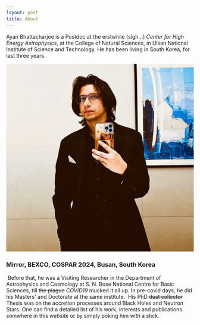 ```yaml
---
layout: post
title: About
---
```


Ayan Bhattacharjee is a Postdoc at the erstwhile (sigh...) *Center for High Energy Astrophysics*, at the College of Natural Sciences, in Ulsan National Institute of Science and Technology. He has been living in South Korea, for last three years.

<!-- <figure>
  <img alt="Christopher Hitchens" src="/assets/images/AB_image.jpg" />
  <figcaption>
    Photo by Fri Tanke and licensed under the <a href="https://creativecommons.org/licenses/by/3.0/deed.en">Creative Commons Attribution 3.0 Unported</a> license.
  </figcaption>
</figure> -->

![Circa 2024\label{Selfie}](AB_image.jpg)
### Mirror, BEXCO, COSPAR 2024, Busan, South Korea
​
Before that, he was a Visiting Researcher in the Department of Astrophysics and Cosmology at S. N. Bose National Centre for Basic Sciences, till ~~the plague~~ *COVID19* mucked it all up. In pre-covid days, he did his Masters' and Doctorate at the same institute.
​
His PhD ~~dust collector~~ Thesis was on the accretion processes around Black Holes and Neutron Stars. One can find a detailed list of his work, interests and publications somwhere in this *website* or by simply poking him with a stick.